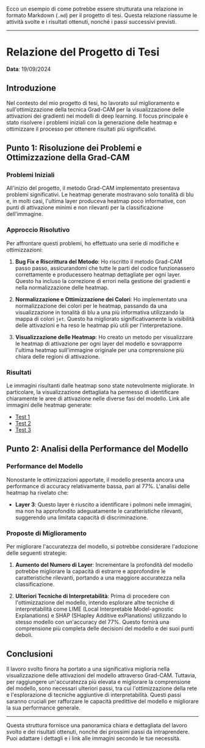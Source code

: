 Ecco un esempio di come potrebbe essere strutturata una relazione in formato Markdown (`.md`) per il progetto di tesi. Questa relazione riassume le attività svolte e i risultati ottenuti, nonché i passi successivi previsti.

---

# Relazione del Progetto di Tesi

**Data**: 19/09/2024

## Introduzione

Nel contesto del mio progetto di tesi, ho lavorato sul miglioramento e sull'ottimizzazione della tecnica Grad-CAM per la visualizzazione delle attivazioni dei gradienti nei modelli di deep learning. Il focus principale è stato risolvere i problemi iniziali con la generazione delle heatmap e ottimizzare il processo per ottenere risultati più significativi.

## Punto 1: Risoluzione dei Problemi e Ottimizzazione della Grad-CAM

### Problemi Iniziali

All'inizio del progetto, il metodo Grad-CAM implementato presentava problemi significativi. Le heatmap generate mostravano solo tonalità di blu e, in molti casi, l'ultima layer produceva heatmap poco informative, con punti di attivazione minimi e non rilevanti per la classificazione dell'immagine.

### Approccio Risolutivo

Per affrontare questi problemi, ho effettuato una serie di modifiche e ottimizzazioni:

1. **Bug Fix e Riscrittura del Metodo**: Ho riscritto il metodo Grad-CAM passo passo, assicurandomi che tutte le parti del codice funzionassero correttamente e producessero heatmap dettagliate per ogni layer. Questo ha incluso la correzione di errori nella gestione dei gradienti e nella normalizzazione delle heatmap.

2. **Normalizzazione e Ottimizzazione dei Colori**: Ho implementato una normalizzazione dei colori per le heatmap, passando da una visualizzazione in tonalità di blu a una più informativa utilizzando la mappa di colori `jet`. Questo ha migliorato significativamente la visibilità delle attivazioni e ha reso le heatmap più utili per l'interpretazione.

3. **Visualizzazione delle Heatmap**: Ho creato un metodo per visualizzare le heatmap di attivazione per ogni layer del modello e sovrapporre l'ultima heatmap sull'immagine originale per una comprensione più chiara delle regioni di attivazione.

### Risultati

Le immagini risultanti dalle heatmap sono state notevolmente migliorate. In particolare, la visualizzazione dettagliata ha permesso di identificare chiaramente le aree di attivazione nelle diverse fasi del modello. Link alle immagini delle heatmap generate:

- [Test 1](test1.png)
- [Test 2](test2.png)
- [Test 3](test3.png)

## Punto 2: Analisi della Performance del Modello

### Performance del Modello

Nonostante le ottimizzazioni apportate, il modello presenta ancora una performance di accuracy relativamente bassa, pari al 77%. L'analisi delle heatmap ha rivelato che:

- **Layer 3**: Questo layer è riuscito a identificare i polmoni nelle immagini, ma non ha approfondito adeguatamente le caratteristiche rilevanti, suggerendo una limitata capacità di discriminazione.

### Proposte di Miglioramento

Per migliorare l'accuratezza del modello, si potrebbe considerare l'adozione delle seguenti strategie:

1. **Aumento del Numero di Layer**: Incrementare la profondità del modello potrebbe migliorare la capacità di estrarre e approfondire le caratteristiche rilevanti, portando a una maggiore accuratezza nella classificazione.

2. **Ulteriori Tecniche di Interpretabilità**: Prima di procedere con l'ottimizzazione del modello, intendo esplorare altre tecniche di interpretabilità come LIME (Local Interpretable Model-agnostic Explanations) e SHAP (SHapley Additive exPlanations) utilizzando lo stesso modello con un'accuracy del 77%. Questo fornirà una comprensione più completa delle decisioni del modello e dei suoi punti deboli.

## Conclusioni

Il lavoro svolto finora ha portato a una significativa miglioria nella visualizzazione delle attivazioni del modello attraverso Grad-CAM. Tuttavia, per raggiungere un'accuratezza più elevata e migliorare la comprensione del modello, sono necessari ulteriori passi, tra cui l'ottimizzazione della rete e l'esplorazione di tecniche aggiuntive di interpretabilità. Questi passi saranno cruciali per rafforzare le capacità predittive del modello e migliorare la sua performance generale.

---

Questa struttura fornisce una panoramica chiara e dettagliata del lavoro svolto e dei risultati ottenuti, nonché dei prossimi passi da intraprendere. Puoi adattare i dettagli e i link alle immagini secondo le tue necessità.
